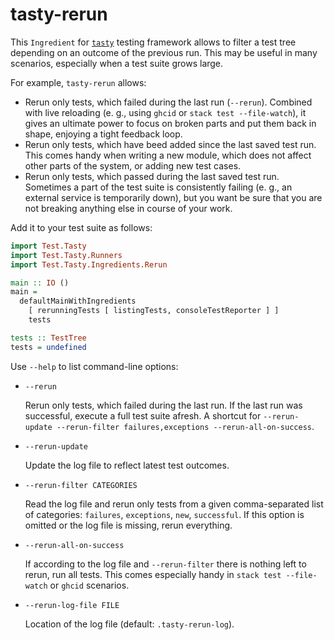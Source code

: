 # tasty-rerun

This `Ingredient` for [`tasty`](https://hackage.haskell.org/package/tasty) testing framework
allows to filter a test tree depending
on an outcome of the previous run.
This may be useful in many scenarios,
especially when a test suite grows large.

For example, `tasty-rerun` allows:

* Rerun only tests, which failed during the last run (`--rerun`).
  Combined with live reloading (e. g., using `ghcid` or `stack test --file-watch`),
  it gives an ultimate power to focus on broken parts
  and put them back in shape, enjoying a tight feedback loop.
* Rerun only tests, which have beed added since the last saved test run.
  This comes handy when writing a new module, which does not affect other
  parts of the system, or adding new test cases.
* Rerun only tests, which passed during the last saved test run.
  Sometimes a part of the test suite is consistently failing
  (e. g., an external service is temporarily down), but you want be sure
  that you are not breaking anything else in course of your work.

Add it to your test suite as follows:

```haskell
import Test.Tasty
import Test.Tasty.Runners
import Test.Tasty.Ingredients.Rerun

main :: IO ()
main =
  defaultMainWithIngredients
    [ rerunningTests [ listingTests, consoleTestReporter ] ]
    tests

tests :: TestTree
tests = undefined
```

Use `--help` to list command-line options:

* `--rerun`

  Rerun only tests, which failed during the last run.
  If the last run was successful, execute a full test
  suite afresh. A shortcut for `--rerun-update
  --rerun-filter failures,exceptions
  --rerun-all-on-success`.

* `--rerun-update`

  Update the log file to reflect latest test outcomes.

* `--rerun-filter CATEGORIES`

  Read the log file and rerun only tests from a given
  comma-separated list of categories: `failures`,
  `exceptions`, `new`, `successful`. If this option is
  omitted or the log file is missing, rerun everything.

* `--rerun-all-on-success`

  If according to the log file and `--rerun-filter` there
  is nothing left to rerun, run all tests. This comes
  especially handy in `stack test --file-watch` or
  `ghcid` scenarios.

* `--rerun-log-file FILE`

  Location of the log file (default: `.tasty-rerun-log`).
